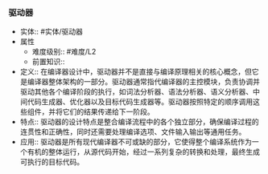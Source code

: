###  驱动器 
- 实体:: #实体/驱动器 
- 属性
	- 难度级别:: #难度/L2 
	- 前置知识::
- 定义:: 在编译器设计中，驱动器并不是直接与编译原理相关的核心概念，但它是编译器整体架构的一部分。驱动器通常指代编译器的主控模块，负责协调并驱动其他各个编译阶段的执行，如词法分析器、语法分析器、语义分析器、中间代码生成器、优化器以及目标代码生成器等。驱动器按照特定的顺序调用这些组件，并将它们的结果传递给下一阶段。
- 特点::  驱动器的设计特点是整合编译流程中的各个独立部分，确保编译过程的连贯性和正确性，同时还需要处理编译选项、文件输入输出等通用任务。
- 应用::  驱动器是所有现代编译器不可或缺的部分，它使得整个编译系统作为一个有机的整体运行，从源代码开始，经过一系列复杂的转换和处理，最终生成可执行的目标代码。